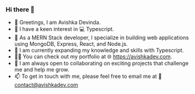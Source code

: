 ### Hi there 👋

- 👋 Greetings, I am Avishka Devinda.
- 👀 I have a keen interest in 💻 Typescript.
- 🔭 As a MERN Stack developer, I specialize in building web applications using MongoDB, Express, React, and Node.js.
- 🌱 I am currently expanding my knowledge and skills with Typescript.
- 👨‍💻 You can check out my portfolio at 🌐 https://avishkadev.com.
- 💞️ I am always open to collaborating on exciting projects that challenge me and help me grow.
- 📫 To get in touch with me, please feel free to email me at 📧 contact@avishkadev.com

<!--
**avishka-devinda/avishka-devinda** is a ✨ _special_ ✨ repository because its `README.md` (this file) appears on your GitHub profile.

Here are some ideas to get you started:

- 🔭 I’m currently working on ...
- 🌱 I’m currently learning ...
- 👯 I’m looking to collaborate on ...
- 🤔 I’m looking for help with ...
- 💬 Ask me about ...
- 📫 How to reach me: ...
- 😄 Pronouns: ...
- ⚡ Fun fact: ...
-->
